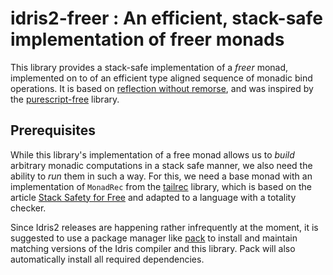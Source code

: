 # idris2-freer : An efficient, stack-safe implementation of freer monads

This library provides a stack-safe implementation of a *freer* monad,
implemented on to of an efficient type aligned sequence of
monadic bind operations.
It is based on [reflection without remorse](https://okmij.org/ftp/Haskell/Reflection.html),
and was inspired by the [purescript-free](https://github.com/purescript/purescript-free)
library.

## Prerequisites

While this library's implementation of a free monad allows
us to *build* arbitrary monadic computations in a stack
safe manner, we also need the ability to *run* them in
such a way. For this, we need a base monad with an
implementation of `MonadRec` from the
[tailrec](https://github.com/stefan-hoeck/idris2-tailrec)
library, which is based on the article
[Stack Safety for Free](functorial.com/stack-safety-for-free/index.pdf)
and adapted to a language with a totality checker.

Since Idris2 releases are happening
rather infrequently at the moment, it is suggested to use
a package manager like [pack](https://github.com/stefan-hoeck/idris2-pack)
to install and maintain matching versions of the Idris compiler
and this library. Pack will also automatically install all
required dependencies.
